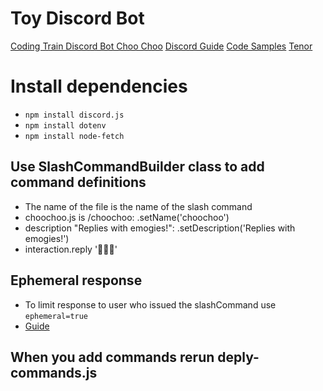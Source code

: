 # Toy Discord Bot

[Coding Train Discord Bot Choo Choo](https://github.com/CodingTrain/Discord-Bot-Choo-Choo)
[Discord Guide](https://discordjs.guide/creating-your-bot/command-deployment.html#guild-commands)
[Code Samples](https://github.com/discordjs/guide/blob/main/code-samples/creating-your-bot/command-handling/index.js)
[Tenor](https://tenor.com)

# Install dependencies
- `npm install discord.js`
- `npm install dotenv`
- `npm install node-fetch`
 
## Use SlashCommandBuilder class to add command definitions
- The name of the file is the name of the slash command
- choochoo.js is /choochoo:  .setName('choochoo')
- description "Replies with emogies!":  .setDescription('Replies with emogies!')
- interaction.reply '🚂🌈💖'

##  Ephemeral response
- To limit response to user who issued the slashCommand use `ephemeral=true`
- [Guide](https://discordjs.guide/slash-commands/response-methods.html#ephemeral-responses)

## When you add commands rerun deply-commands.js
